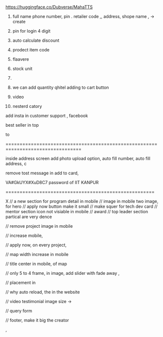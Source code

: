 https://huggingface.co/Dubverse/MahaTTS
1) full name phone number, pin . retailer code ,, address, shope name ,  -> create 

2) pin for login 4 digit

3) auto calculate discount


4) prodect item code
5) flaavere

6) stock unit

7) 

6) we can add quantity qhitel adding to cart button 
4) video 

6) nesterd catory


add insta in customer support , facebook

best seller in top 

to

=================================================================================



inside address screen add photo upload option, auto fill number, auto fill address, c

remove tost message in add to card, 


VA#GkUYX#XuD8C7 password of IIT KANPUR

=====================================================



X
// a new section for program detail in mobile
// image in mobile two image, for hero
// apply now button make it small 
// make squer for tech dev card
// mentor section icon not visiable in mobile
// award 
// top leader section partical are very dence

// remove project image in mobile

// increase mobile, 

// apply now, on every project, 

// map width increase in mobile 

// title center in mobile, of map

// only 5 to 4 frame, in image, add slider with fade away , 

// placement in 

// why auto reload, the in the website

// video testimonial image size -> 

// query form

// footer, make it big the creator





,

